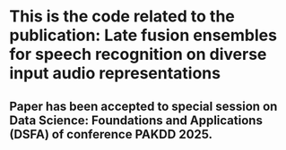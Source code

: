 # This is the code related to the publication: Late fusion ensembles for speech recognition on diverse input audio representations


## Paper has been accepted to special session on Data Science: Foundations and Applications (DSFA) of conference PAKDD 2025.
